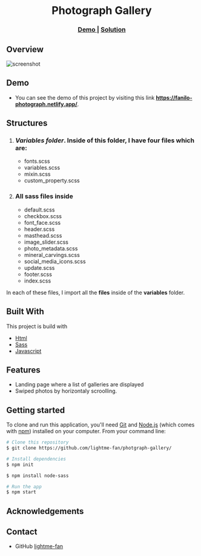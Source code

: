 <h1 align="center">Photograph Gallery</h1>

<div align="center">
  <h3>
    <a href="https://fanilo-photograph.netlify.app/">
      Demo
    </a>
    <span> | </span>
    <a href="https://github.com/lightme-fan/front-end-finals">
      Solution
    </a>
  </h3>
</div>

<!-- OVERVIEW -->

## Overview

![screenshot](./assets/screenshot.png)

## Demo

- You can see the demo of this project by visiting this link **https://fanilo-photograph.netlify.app/**.

## Structures
1. ### *Variables folder*. Inside of this folder, I have four files which are:
    - fonts.scss
    - variables.scss
    - mixin.scss
    - custom_property.scss

1. ### All sass files inside
    - default.scss
    - checkbox.scss
    - font_face.scss
    - header.scss
    - masthead.scss
    - image_slider.scss
    - photo_metadata.scss
    - mineral_carvings.scss
    - social_media_icons.scss
    - update.scss
    - footer.scss
    - index.scss

In each of these files, I import all the **files** inside of the **variables** folder.

## Built With
This project is build with 
  - [Html](https://developer.mozilla.org/en-US/docs/Web/HTML)
  - [Sass](https://sass-lang.com/)
  - [Javascript](https://javascript.info/)
 
## Features
- Landing page where a list of galleries are displayed
- Swiped photos by horizontaly scroolling.

## Getting started
To clone and run this application, you'll need [Git](https://git-scm.com) and [Node.js](https://nodejs.org/en/download/) (which comes with [npm](http://npmjs.com)) installed on your computer. From your command line:

```bash
# Clone this repository
$ git clone https://github.com/lightme-fan/photgraph-gallery/

# Install dependencies
$ npm init

$ npm install node-sass

# Run the app
$ npm start
```

## Acknowledgements

<!-- This section should list any articles or add-ons/plugins that helps you to complete the project. This is optional but it will help you in the future. For example: -->

## Contact
-   GitHub [lightme-fan](https://github.com/lightme-fan)
